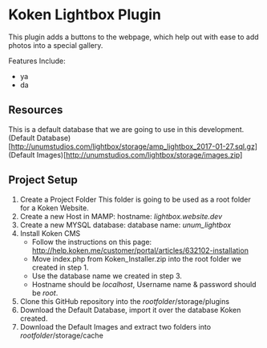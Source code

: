 # Koken Lightbox Plugin

This plugin adds a buttons to the webpage, which help out with ease to add photos into a special gallery.

Features Include:
* ya
* da

## Resources
This is a default database that we are going to use in this development.
(Default Database)[http://unumstudios.com/lightbox/storage/amp_lightbox_2017-01-27.sql.gz]
(Default Images)[http://unumstudios.com/lightbox/storage/images.zip]

## Project Setup
1. Create a Project Folder
    This folder is going to be used as a root folder for a Koken Website.
2. Create a new Host in MAMP:
    hostname: *lightbox.website.dev*
3. Create a new MYSQL database:
    database name: *unum_lightbox*
3. Install Koken CMS
    * Follow the instructions on this page: http://help.koken.me/customer/portal/articles/632102-installation
    * Move index.php from Koken_Installer.zip into the root folder we created in step 1.
    * Use the database name we created in step 3.
    * Hostname should be *localhost*, Username name & password should be *root*.
4. Clone this GitHub repository into the _rootfolder_/storage/plugins
5. Download the Default Database, import it over the database Koken created.
6. Download the Default Images and extract two folders into _rootfolder_/storage/cache
